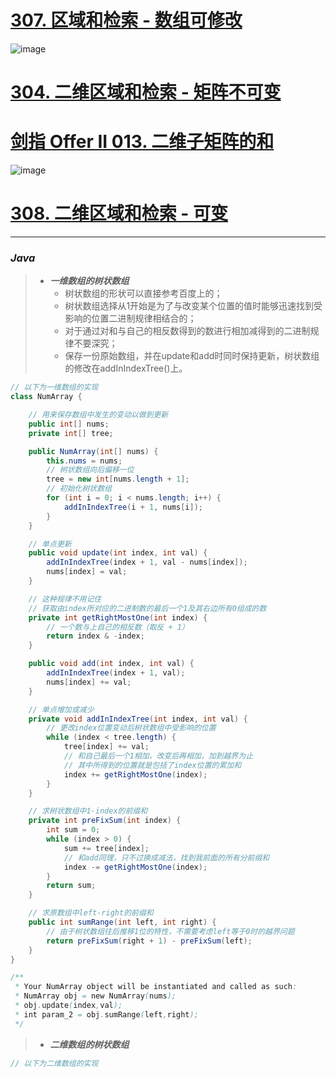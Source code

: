 # [307. 区域和检索 - 数组可修改](https://leetcode.cn/problems/range-sum-query-mutable/)

![image](https://user-images.githubusercontent.com/75558694/180632845-b5efd08b-dbc8-4307-8b9a-3d2d2405564f.png)

# [304. 二维区域和检索 - 矩阵不可变](https://leetcode.cn/problems/range-sum-query-2d-immutable/)
# [剑指 Offer II 013. 二维子矩阵的和](https://leetcode.cn/problems/O4NDxx/)

![image](https://user-images.githubusercontent.com/75558694/180642793-ac58ea12-a0d8-4e6b-88f8-5ee57fce82ef.png)

# [308. 二维区域和检索 - 可变](https://leetcode.cn/problems/range-sum-query-2d-mutable/)

---

### *Java*

> - ***一维数组的树状数组***
>   - 树状数组的形状可以直接参考百度上的；
>   - 树状数组选择从1开始是为了与改变某个位置的值时能够迅速找到受影响的位置二进制规律相结合的；
>   - 对于通过对和与自己的相反数得到的数进行相加减得到的二进制规律不要深究；
>   - 保存一份原始数组，并在update和add时同时保持更新，树状数组的修改在addInIndexTree()上。

```java
// 以下为一维数组的实现
class NumArray {

    // 用来保存数组中发生的变动以做到更新
    public int[] nums;
    private int[] tree;

    public NumArray(int[] nums) {
        this.nums = nums;
        // 树状数组向后偏移一位
        tree = new int[nums.length + 1];
        // 初始化树状数组
        for (int i = 0; i < nums.length; i++) {
            addInIndexTree(i + 1, nums[i]);
        }
    }

    // 单点更新
    public void update(int index, int val) {
        addInIndexTree(index + 1, val - nums[index]);
        nums[index] = val;
    }

    // 这种规律不用记住
    // 获取由index所对应的二进制数的最后一个1及其右边所有0组成的数
    private int getRightMostOne(int index) {
        // 一个数与上自己的相反数（取反 + 1）
        return index & -index;
    }

    public void add(int index, int val) {
        addInIndexTree(index + 1, val);
        nums[index] += val;
    }

    // 单点增加或减少
    private void addInIndexTree(int index, int val) {
        // 更改index位置变动后树状数组中受影响的位置
        while (index < tree.length) {
            tree[index] += val;
            // 和自己最后一个1相加，改变后再相加，加到越界为止
            // 其中所得到的位置就是包括了index位置的累加和
            index += getRightMostOne(index);
        }
    }

    // 求树状数组中1-index的前缀和
    private int preFixSum(int index) {
        int sum = 0;
        while (index > 0) {
            sum += tree[index];
            // 和add同理，只不过换成减法，找到我前面的所有分前缀和
            index -= getRightMostOne(index);
        }
        return sum;
    }

    // 求原数组中left-right的前缀和
    public int sumRange(int left, int right) {
        // 由于树状数组往后推移1位的特性，不需要考虑left等于0时的越界问题
        return preFixSum(right + 1) - preFixSum(left);
    }
}

/**
 * Your NumArray object will be instantiated and called as such:
 * NumArray obj = new NumArray(nums);
 * obj.update(index,val);
 * int param_2 = obj.sumRange(left,right);
 */
```

> - ***二维数组的树状数组***
>   
>   
>   
>   
>   

```java
// 以下为二维数组的实现

```
